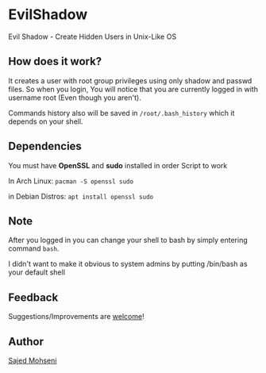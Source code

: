 # EvilShadow
Evil Shadow - Create Hidden Users in Unix-Like OS

## How does it work?
It creates a user with root group privileges using only shadow and passwd files. So when you login, You will notice that you are currently logged in with username root (Even though you aren't).

Commands history also will be saved in ```/root/.bash_history``` which it depends on your shell.

## Dependencies
You must have **OpenSSL** and **sudo** installed in order Script to work

In Arch Linux:
```pacman -S openssl sudo```

in Debian Distros:
```apt install openssl sudo```

## Note
After you logged in you can change your shell to bash by simply entering command ```bash```.

I didn't want to make it obvious to system admins by putting /bin/bash as your default shell

## Feedback

Suggestions/Improvements are
[welcome](https://github.com/SajedMohseni/EvilShadow/issues)!

## Author

[Sajed Mohseni](mailto:S4jed@ProtonMail.com)
